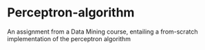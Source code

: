 # Perceptron-algorithm
An assignment from a Data Mining course, entailing a from-scratch implementation of the perceptron algorithm
